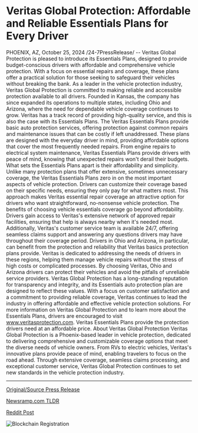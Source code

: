 # Veritas Global Protection: Affordable and Reliable Essentials Plans for Every Driver

PHOENIX, AZ, October 25, 2024 /24-7PressRelease/ -- Veritas Global Protection is pleased to introduce its Essentials Plans, designed to provide budget-conscious drivers with affordable and comprehensive vehicle protection. With a focus on essential repairs and coverage, these plans offer a practical solution for those seeking to safeguard their vehicles without breaking the bank.  As a leader in the vehicle protection industry, Veritas Global Protection is committed to making reliable and accessible protection available to all drivers. Founded in Kansas, the company has since expanded its operations to multiple states, including Ohio and Arizona, where the need for dependable vehicle coverage continues to grow. Veritas has a track record of providing high-quality service, and this is also the case with its Essentials Plans.  The Veritas Essentials Plans provide basic auto protection services, offering protection against common repairs and maintenance issues that can be costly if left unaddressed. These plans are designed with the everyday driver in mind, providing affordable options that cover the most frequently needed repairs. From engine repairs to electrical system maintenance, Veritas Essentials Plans provide drivers with peace of mind, knowing that unexpected repairs won't derail their budgets.  What sets the Essentials Plans apart is their affordability and simplicity. Unlike many protection plans that offer extensive, sometimes unnecessary coverage, the Veritas Essentials Plans zero in on the most important aspects of vehicle protection. Drivers can customize their coverage based on their specific needs, ensuring they only pay for what matters most. This approach makes Veritas essential repair coverage an attractive option for drivers who want straightforward, no-nonsense vehicle protection.  The benefits of choosing vehicle essentials coverage go beyond affordability. Drivers gain access to Veritas's extensive network of approved repair facilities, ensuring that help is always nearby when it's needed most. Additionally, Veritas's customer service team is available 24/7, offering seamless claims support and answering any questions drivers may have throughout their coverage period.  Drivers in Ohio and Arizona, in particular, can benefit from the protection and reliability that Veritas basics protection plans provide. Veritas is dedicated to addressing the needs of drivers in these regions, helping them manage vehicle repairs without the stress of high costs or complicated processes. By choosing Veritas, Ohio and Arizona drivers can protect their vehicles and avoid the pitfalls of unreliable service providers.  Veritas Global Protection has a long-standing reputation for transparency and integrity, and its Essentials auto protection plan are designed to reflect these values. With a focus on customer satisfaction and a commitment to providing reliable coverage, Veritas continues to lead the industry in offering affordable and effective vehicle protection solutions.  For more information on Veritas Global Protection and to learn more about the Essentials Plans, drivers are encouraged to visit www.veritasprotection.com. Veritas Essentials Plans provide the protection drivers need at an affordable price.  About Veritas Global Protection Veritas Global Protection is a Phoenix-based leader in vehicle protection, dedicated to delivering comprehensive and customizable coverage options that meet the diverse needs of vehicle owners. From RVs to electric vehicles, Veritas's innovative plans provide peace of mind, enabling travelers to focus on the road ahead. Through extensive coverage, seamless claims processing, and exceptional customer service, Veritas Global Protection continues to set new standards in the vehicle protection industry. 

---

[Original/Source Press Release](https://www.24-7pressrelease.com/press-release/515587/veritas-global-protection-affordable-and-reliable-essentials-plans-for-every-driver)
                    

[Newsramp.com TLDR](https://newsramp.com/curated-news/veritas-global-protection-introduces-essentials-plans-for-budget-conscious-drivers/8de72baec207c9371edb7eb88ff9ee12) 

 



[Reddit Post](https://www.reddit.com/r/newsramp/comments/1gbois7/veritas_global_protection_introduces_essentials/) 



![Blockchain Registration](https://cdn.newsramp.app/24-7PressRelease/qrcode/2410/25/lambMiiG.webp)